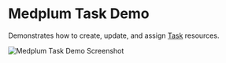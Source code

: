 # Medplum Task Demo

Demonstrates how to create, update, and assign [Task](https://hl7.org/fhir/task) resources.

![Medplum Task Demo Screenshot](/screenshot.png)
